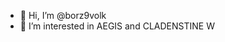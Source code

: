 - 👋 Hi, I’m @borz9volk
- 👀 I’m interested in AEGIS and CLADENSTINE W
<!---
borz9volk/borz9volk is a ✨ special ✨ repository because its `README.md` (this file) appears on your GitHub profile.
You can click the Preview link to take a look at your changes.
--->

